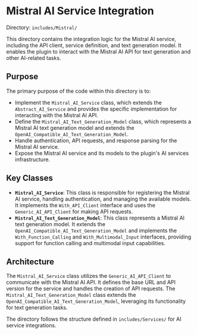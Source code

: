 # Mistral AI Service Integration

Directory: `includes/Mistral/`

This directory contains the integration logic for the Mistral AI service, including the API client, service definition, and text generation model. It enables the plugin to interact with the Mistral AI API for text generation and other AI-related tasks.

## Purpose

The primary purpose of the code within this directory is to:

-   Implement the `Mistral_AI_Service` class, which extends the `Abstract_AI_Service` and provides the specific implementation for interacting with the Mistral AI API.
-   Define the `Mistral_AI_Text_Generation_Model` class, which represents a Mistral AI text generation model and extends the `OpenAI_Compatible_AI_Text_Generation_Model`.
-   Handle authentication, API requests, and response parsing for the Mistral AI service.
-   Expose the Mistral AI service and its models to the plugin's AI services infrastructure.

## Key Classes

-   **`Mistral_AI_Service`**: This class is responsible for registering the Mistral AI service, handling authentication, and managing the available models. It implements the `With_API_Client` interface and uses the `Generic_AI_API_Client` for making API requests.
-   **`Mistral_AI_Text_Generation_Model`**: This class represents a Mistral AI text generation model. It extends the `OpenAI_Compatible_AI_Text_Generation_Model` and implements the `With_Function_Calling` and `With_Multimodal_Input` interfaces, providing support for function calling and multimodal input capabilities.

## Architecture

The `Mistral_AI_Service` class utilizes the `Generic_AI_API_Client` to communicate with the Mistral AI API. It defines the base URL and API version for the service and handles the creation of API requests. The `Mistral_AI_Text_Generation_Model` class extends the `OpenAI_Compatible_AI_Text_Generation_Model`, leveraging its functionality for text generation tasks.

The directory follows the structure defined in `includes/Services/` for AI service integrations.
